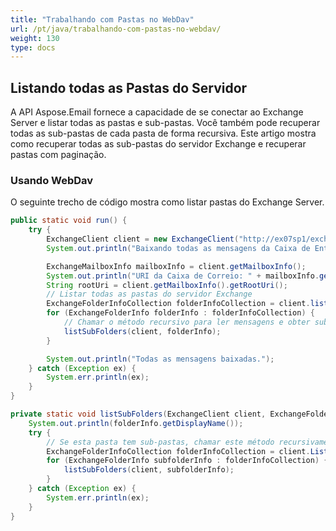 ```yaml
---
title: "Trabalhando com Pastas no WebDav"
url: /pt/java/trabalhando-com-pastas-no-webdav/
weight: 130
type: docs
---
```



## **Listando todas as Pastas do Servidor**
A API Aspose.Email fornece a capacidade de se conectar ao Exchange Server e listar todas as pastas e sub-pastas. Você também pode recuperar todas as sub-pastas de cada pasta de forma recursiva. Este artigo mostra como recuperar todas as sub-pastas do servidor Exchange e recuperar pastas com paginação.
### **Usando WebDav**
O seguinte trecho de código mostra como listar pastas do Exchange Server.


~~~Java
public static void run() {
    try {
        ExchangeClient client = new ExchangeClient("http://ex07sp1/exchange/Administrator", "user", "pwd", "domain");
        System.out.println("Baixando todas as mensagens da Caixa de Entrada....");

        ExchangeMailboxInfo mailboxInfo = client.getMailboxInfo();
        System.out.println("URI da Caixa de Correio: " + mailboxInfo.getMailboxUri());
        String rootUri = client.getMailboxInfo().getRootUri();
        // Listar todas as pastas do servidor Exchange
        ExchangeFolderInfoCollection folderInfoCollection = client.listSubFolders(rootUri);
        for (ExchangeFolderInfo folderInfo : folderInfoCollection) {
            // Chamar o método recursivo para ler mensagens e obter sub-pastas
            listSubFolders(client, folderInfo);
        }

        System.out.println("Todas as mensagens baixadas.");
    } catch (Exception ex) {
        System.err.println(ex);
    }
}

private static void listSubFolders(ExchangeClient client, ExchangeFolderInfo folderInfo) {
    System.out.println(folderInfo.getDisplayName());
    try {
        // Se esta pasta tem sub-pastas, chamar este método recursivamente para obter mensagens
        ExchangeFolderInfoCollection folderInfoCollection = client.ListSubFolders(folderInfo.Uri);
        for (ExchangeFolderInfo subfolderInfo : folderInfoCollection) {
            listSubFolders(client, subfolderInfo);
        }
    } catch (Exception ex) {
        System.err.println(ex);
    }
}
~~~